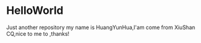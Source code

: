# HelloWorld
Just another repository
my name is HuangYunHua,I'am come from XiuShan CQ,nice to me to ,thanks!
